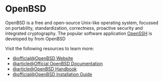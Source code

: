 # OpenBSD

OpenBSD is a free and open-source Unix-like operating system, focussed on portability, standardization, correctness, proactive security and integrated cryptography. The popular software application [OpenSSH](https://www.openssh.com/) is developed by from OpenBSD

Visit the following resources to learn more:

- [@official@OpenBSD Website](https://www.openbsd.org/)
- [@article@Official OpenBSD Documentation](https://man.openbsd.org/search)
- [@article@OpenBSD Handbook](https://www.openbsdhandbook.com/)
- [@official@OpenBSD Installation Guide](https://www.openbsd.org/faq/faq4.html)